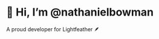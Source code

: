 # 👋 Hi, I’m @nathanielbowman
A proud developer for Lightfeather 🪶

<!---
nathanielbowman/nathanielbowman is a ✨ special ✨ repository because its `README.md` (this file) appears on your GitHub profile.
You can click the Preview link to take a look at your changes.
--->
